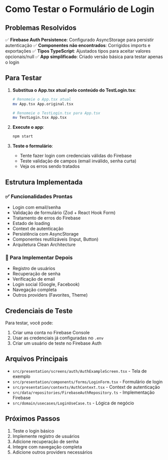 # Como Testar o Formulário de Login

## Problemas Resolvidos

✅ **Firebase Auth Persistence**: Configurado AsyncStorage para persistir autenticação
✅ **Componentes não encontrados**: Corrigidos imports e exportações
✅ **Tipos TypeScript**: Ajustados tipos para aceitar valores opcionais/null
✅ **App simplificado**: Criado versão básica para testar apenas o login

## Para Testar

1. **Substitua o App.tsx atual pelo conteúdo do TestLogin.tsx**:
   ```bash
   # Renomeie o App.tsx atual
   mv App.tsx App.original.tsx
   
   # Renomeie o TestLogin.tsx para App.tsx
   mv TestLogin.tsx App.tsx
   ```

2. **Execute o app**:
   ```bash
   npm start
   ```

3. **Teste o formulário**:
   - Tente fazer login com credenciais válidas do Firebase
   - Teste validação de campos (email inválido, senha curta)
   - Veja os erros sendo tratados

## Estrutura Implementada

### ✅ Funcionalidades Prontas
- Login com email/senha
- Validação de formulário (Zod + React Hook Form)
- Tratamento de erros do Firebase
- Estado de loading
- Context de autenticação
- Persistência com AsyncStorage
- Componentes reutilizáveis (Input, Button)
- Arquitetura Clean Architecture

### 🔧 Para Implementar Depois
- Registro de usuários
- Recuperação de senha
- Verificação de email
- Login social (Google, Facebook)
- Navegação completa
- Outros providers (Favorites, Theme)

## Credenciais de Teste

Para testar, você pode:
1. Criar uma conta no Firebase Console
2. Usar as credenciais já configuradas no `.env`
3. Criar um usuário de teste no Firebase Auth

## Arquivos Principais

- `src/presentation/screens/auth/AuthExampleScreen.tsx` - Tela de exemplo
- `src/presentation/components/forms/LoginForm.tsx` - Formulário de login
- `src/presentation/contexts/AuthContext.tsx` - Context de autenticação
- `src/data/repositories/FirebaseAuthRepository.ts` - Implementação Firebase
- `src/domain/usecases/LoginUseCase.ts` - Lógica de negócio

## Próximos Passos

1. Teste o login básico
2. Implemente registro de usuários
3. Adicione recuperação de senha
4. Integre com navegação completa
5. Adicione outros providers necessários